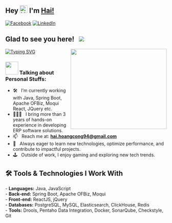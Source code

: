 
 ## Hey <img src='https://qpluspicture.oss-cn-beijing.aliyuncs.com/6LjjQA/Hi.gif' alt='Hi' width="24"/>  I'm [Hai!](https://github.com/HaiHoangCong/)
[![Facebook](https://img.shields.io/badge/Facebook-%231877F2.svg?style=for-the-badge&logo=Facebook&logoColor=white)](https://www.facebook.com/haihc8386)
[![LinkedIn](https://img.shields.io/badge/linkedin-%230077B5.svg?style=for-the-badge&logo=linkedin&logoColor=white)](https://www.linkedin.com/in/haihc/)

## Glad to see you here! &nbsp; ![](https://visitor-badge.glitch.me/badge?page_id=robinhosz.robinhosz&style=flat-square&color=0088cc)
[![Typing SVG](https://readme-typing-svg.herokuapp.com?color=%23B30A0A&lines=+Hi+guys!;+Welcome+to+my+github+profile!;I'm+a+Java+developer...;+with+over+3+years+of+experience;My+favorite+language+is+Java%E2%98%95)](https://git.io/typing-svg)
<img align="right" height="250" width="300" alt="" src="https://media.giphy.com/media/SWoSkN6DxTszqIKEqv/giphy.gif">
 
 ### <img src="https://media.giphy.com/media/VgCDAzcKvsR6OM0uWg/giphy.gif" width="40"> Talking about Personal Stuffs:
 
- 🛠 &nbsp; I’m currently working with Java, Spring Boot, Apache OFBiz, Moqui <br /> React, JQuery etc.
- 👨🏻‍💻 &nbsp; I bring more than 3 years of hands-on experience in developing ERP software solutions.
- 📫 &nbsp; Reach me at: **hai.hoangcong94@gmail.com**  
- 🎯 &nbsp; Always eager to learn new technologies, optimize performance, and contribute to impactful projects.  
- 🕹️ &nbsp; Outside of work, I enjoy gaming and exploring new tech trends. 
  
## 🛠️ Tools & Technologies I Work With

<p align="left">
  <span>- <b>Languages:</b> Java, JavaScript</span><br/>
  <span>- <b>Back-end:</b> Spring Boot, Apache OFBiz, Moqui</span><br/>
  <span>- <b>Front-end:</b> ReactJS, jQuery</span><br/>
  <span>- <b>Databases:</b> PostgreSQL, MySQL, Elasticsearch, ClickHouse, Redis</span><br/>
  <span>- <b>Tools:</b> Drools, Pentaho Data Integration, Docker, SonarQube, Checkstyle, Git</span><br/>
</p>
